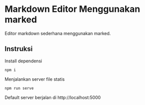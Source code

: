 # Markdown Editor Menggunakan marked

Editor markdown sederhana menggunakan marked. 

## Instruksi

Install dependensi

```
npm i
```


Menjalankan server file statis

```
npm run serve
```

Default server berjalan di http://localhost:5000
